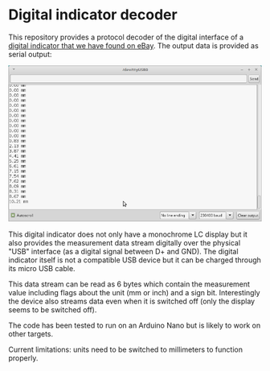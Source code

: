 # Digital indicator decoder
This repository provides a protocol decoder of the digital interface of a [digital indicator that we have found on eBay](https://www.ebay.de/itm/333886026673). The output data is provided as serial output:

<img src="./docs/serialmonitor.png" /> 



This digital indicator does not only have a monochrome LC display but it also provides the measurement data stream digitally over the physical "USB" interface (as a digital signal between D+ and GND). The digital indicator itself is not a compatible USB device but it can be charged through its micro USB cable.

This data stream can be read as 6 bytes which contain the measurement value including flags about the unit (mm or inch) and a sign bit. Interestingly the device also streams data even when it is switched off (only the display seems to be switched off).

The code has been tested to run on an Arduino Nano but is likely to work on other targets.

Current limitations: units need to be switched to millimeters to function properly.